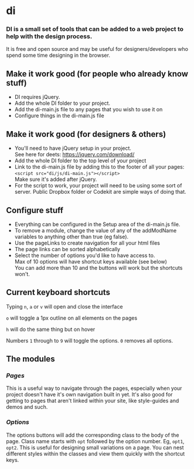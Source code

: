 # di
### DI is a small set of tools that can be added to a web project to help with the design process.
It is free and open source and may be useful for designers/developers who spend some time designing in the browser.

## Make it work good (for people who already know stuff)
* DI requires jQuery.
* Add the whole DI folder to your project.
* Add the di-main.js file to any pages that you wish to use it on
* Configure things in the di-main.js file

## Make it work good (for designers & others)
* You'll need to have jQuery setup in your project. <br>
See here for deets: https://jquery.com/download/
* Add the whole DI folder to the top level of your project
* Link to the di-main.js file by adding this to the footer of all your pages: <br>
`<script src="di/js/di-main.js"></script>` <br>
Make sure it's added after jQuery.
* For the script to work, your project will need to be using some sort of server. Public Dropbox folder or Codekit are simple ways of doing that.

## Configure stuff
* Everything can be configured in the Setup area of the di-main.js file.
* To remove a module, change the value of any of the addModName variables
to anything other than true (eg false).
* Use the pageLinks to create navigation for all your html files
* The page links can be sorted alphabetically
* Select the number of options you'd like to have access to. <br>
Max of 10 options will have shortcut keys available (see below) <br>
You can add more than 10 and the buttons will work but the shortcuts won't.

## Current keyboard shortcuts
Typing `n`, `a` or `v` will open and close the interface

`o` will toggle a 1px outline on all elements on the pages

`h` will do the same thing but on hover

Numbers `1` through to `9` will toggle the options. `0` removes all options.

## The modules
### _Pages_
This is a useful way to navigate through the pages, especially when your project doesn't have it's own navigation built in yet. It's also good for getting to pages that aren't linked within your site, like style-guides and demos and such.

### _Options_
The options buttons will add the corresponding class to the body of the page. Class name starts with `opt` followed by the option number. Eg, `opt1`, `opt2`.
This is useful for designing small variations on a page. You can nest different styles within the classes and view them quickly with the shortcut keys.
